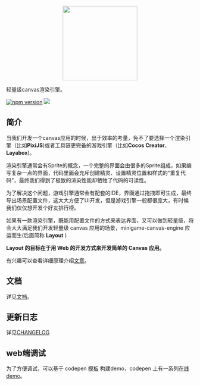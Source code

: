 <p align="center">
  <img src="https://mmgame.qpic.cn/image/9235d71eaaec4ce2c8b828fbe0c518011607610369702ed17684bce69cd3fdf5/0" style="width: 200px" />
</p>


轻量级canvas渲染引擎。

[![npm version](https://badge.fury.io/js/minigame-canvas-engine.svg)](https://badge.fury.io/js/minigame-canvas-engine)
[![](https://img.shields.io/npm/l/minigame-canvas-engine)](https://github.com/wechat-miniprogram/minigame-canvas-engine)

## 简介

当我们开发一个canvas应用的时候，出于效率的考量，免不了要选择一个渲染引擎（比如**PixiJS**)或者工具链更完备的游戏引擎（比如**Cocos Creator**、**Layabox**)。

渲染引擎通常会有Sprite的概念，一个完整的界面会由很多的Sprite组成，如果编写复杂一点的界面，代码里面会充斥创建精灵、设置精灵位置和样式的“重复代码”，最终我们得到了极致的渲染性能却牺牲了代码的可读性。

为了解决这个问题，游戏引擎通常会有配套的IDE，界面通过拖拽即可生成，最终导出场景配置文件，这大大方便了UI开发，但是游戏引擎一般都很庞大，有时候我们仅仅想开发个好友排行榜。

如果有一款渲染引擎，既能用配置文件的方式来表达界面，又可以做到轻量级，将会大大满足我们开发轻量级 canvas 应用的场景，minigame-canvas-engine 应运而生(后面简称 **Layout** )

**Layout 的目标在于用 Web 的开发方式来开发简单的 Canvas 应用。**

有兴趣可以查看详细原理介绍[文章](https://segmentfault.com/a/1190000021297495?_ea=27021986)。

## 文档
详见[文档](https://wechat-miniprogram.github.io/minigame-canvas-engine/)。

## 更新日志
详见[CHANGELOG](./CHANGELOG.md)

## web端调试
为了方便调试，可以基于 codepen [模板](https://codepen.io/pen?template=VwEeLKw) 构建demo，codepen 上有一系列[在线 demo](https://codepen.io/collection/PYrdpO)。
